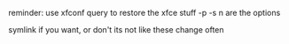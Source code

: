 reminder: use xfconf query to restore the xfce stuff -p -s n are the options

symlink if you want, or don't its not like these change often